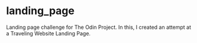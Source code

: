 # landing_page
Landing page challenge for The Odin Project. In this, I created an attempt at a Traveling Website Landing Page.
